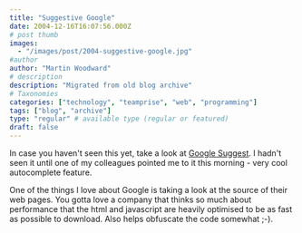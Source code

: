 ```yaml
---
title: "Suggestive Google"
date: 2004-12-16T16:07:56.000Z
# post thumb
images:
  - "/images/post/2004-suggestive-google.jpg"
#author
author: "Martin Woodward"
# description
description: "Migrated from old blog archive"
# Taxonomies
categories: ["technology", "teamprise", "web", "programming"]
tags: ["blog", "archive"]
type: "regular" # available type (regular or featured)
draft: false
---
```

In case you haven't seen this yet, take a look at [Google Suggest](http://www.google.com/webhp?complete=1&hl=en).  I hadn't seen it until one of my colleagues pointed me to it this morning - very cool autocomplete feature. 

One of the things I love about Google is taking a look at the source of their web pages.  You gotta love a company that thinks so much about performance that the html and javascript are heavily optimised to be as fast as possible to download.  Also helps obfuscate the code somewhat ;-).
